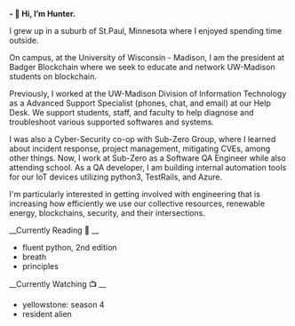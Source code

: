 __- 👋 Hi, I’m Hunter.__

I grew up in a suburb of St.Paul, Minnesota where I enjoyed spending time outside.

On campus, at the University of Wisconsin - Madison, I am the president at Badger Blockchain where we seek to educate and network UW-Madison students on blockchain.

Previously, I worked at the UW-Madison Division of Information Technology as a Advanced Support Specialist (phones, chat, and email) at our Help Desk. We support students, staff, and faculty to help diagnose and troubleshoot various supported softwares and systems.

I was also a Cyber-Security co-op with Sub-Zero Group, where I learned about incident response, project management, mitigating CVEs, among other things. Now, I work at Sub-Zero as a Software QA Engineer while also attending school. As a QA developer, I am building internal automation tools for our IoT devices utilizing python3, TestRails, and Azure.

I'm particularly interested in getting involved with engineering that is increasing how efficiently we use our collective resources, renewable energy, blockchains, security, and their intersections. 

__Currently Reading 📕 __ 
- fluent python, 2nd edition 
- breath
- principles

__Currently Watching 📺  __
- yellowstone: season 4
- resident alien
